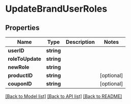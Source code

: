# UpdateBrandUserRoles

## Properties
Name | Type | Description | Notes
------------ | ------------- | ------------- | -------------
**userID** | **string** |  | 
**roleToUpdate** | **string** |  | 
**newRole** | **string** |  | 
**productID** | **string** |  | [optional] 
**couponID** | **string** |  | [optional] 

[[Back to Model list]](../README.md#documentation-for-models) [[Back to API list]](../README.md#documentation-for-api-endpoints) [[Back to README]](../README.md)



